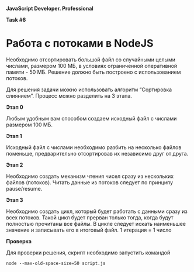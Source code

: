 **JavaScript Developer. Professional**

**Task #6**

# Работа с потоками в NodeJS

Необходимо отсортировать большой файл со случайными целыми числами, размером 100 МБ, в условиях ограниченной оперативной памяти - 50 МБ. Решение должно быть построено с использованием потоков.

Для решения задачи можно использовать алгоритм “Сортировка слиянием”.
Процесс можно разделить на 3 этапа.

**Этап 0**

Любым удобным вам способом создаем исходный файл с числами размером 100 МБ.

**Этап 1**

Исходный файл с числами необходимо разбить на несколько файлов поменьше, предварительно отсортировав их независимо друг от друга.

**Этап 2**

Необходимо создать механизм чтения чисел сразу из нескольких файлов (потоков).
Читать данные из потоков следует по принципу pause/resume.

**Этап 3**

Необходимо создать цикл, который будет работать с данными сразу из всех потоков.
Такой цикл будет прерван только тогда, когда будут полностью прочитаны все файлы.
В цикле следует искать наименьшее значение и записывать его в итоговый файл.
1 итерация = 1 число

**Проверка**

Для проверки решения, скрипт необходимо запустить командой
```
node --max-old-space-size=50 script.js
``` 
